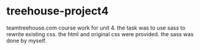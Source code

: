 # treehouse-project4

teamtreehouse.com course work for unit 4. the task was to use sass to rewrite existing css. the html and original css were provided. the sass was done by myself.
